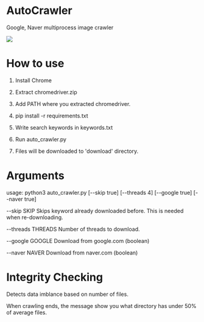 # AutoCrawler
Google, Naver multiprocess image crawler

![](img/animation.gif)

# How to use

1. Install Chrome

2. Extract chromedriver.zip

3. Add PATH where you extracted chromedriver.

4. pip install -r requirements.txt

5. Write search keywords in keywords.txt

6. Run auto_crawler.py

7. Files will be downloaded to 'download' directory.


# Arguments
usage: python3 auto_crawler.py [--skip true] [--threads 4] [--google true] [--naver true]

--skip SKIP        Skips keyword already downloaded before. This is needed when re-downloading.

--threads THREADS  Number of threads to download.

--google GOOGLE    Download from google.com (boolean)

--naver NAVER      Download from naver.com (boolean)


# Integrity Checking

Detects data imblance based on number of files.

When crawling ends, the message show you what directory has under 50% of average files.
